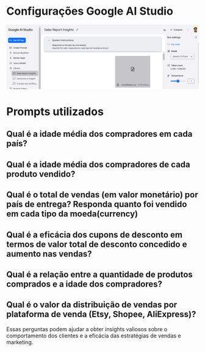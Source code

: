 # Configurações Google AI Studio
![Configurações](../imgs/01.png)

# Prompts utilizados

## Qual é a idade média dos compradores em cada país?

## Qual é a idade média dos compradores de cada produto vendido?

## Qual é o total de vendas (em valor monetário) por país de entrega? Responda quanto foi vendido em cada tipo da moeda(currency)

## Qual é a eficácia dos cupons de desconto em termos de valor total de desconto concedido e aumento nas vendas?

## Qual é a relação entre a quantidade de produtos comprados e a idade dos compradores?

## Qual é o valor da distribuição de vendas por plataforma de venda (Etsy, Shopee, AliExpress)?

Essas perguntas podem ajudar a obter insights valiosos sobre o comportamento dos clientes e a eficácia das estratégias de vendas e marketing.
